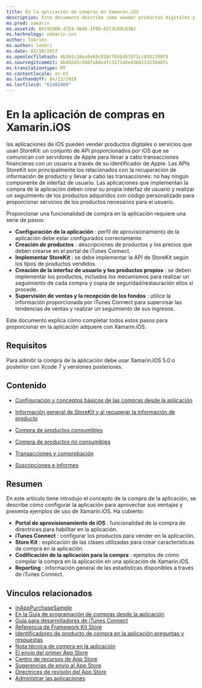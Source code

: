 ```yaml
---
title: En la aplicación de compras en Xamarin.iOS
description: Este documento describe cómo vender productos digitales y servicios mediante las APIs StoreKit. Incluye vínculos a guías que describen la configuración, productos consumibles, productos no consumibles, transacciones, suscripciones y mucho más.
ms.prod: xamarin
ms.assetid: B41929D8-47E4-466D-1F09-6CC3C09C83B2
ms.technology: xamarin-ios
author: lobrien
ms.author: laobri
ms.date: 03/18/2017
ms.openlocfilehash: 4b301c18ea0e69c818cf65b3b7df1cc8351350f5
ms.sourcegitcommit: 4b402d1c508fa84e4fc3171a6e43b811323948fc
ms.translationtype: MT
ms.contentlocale: es-ES
ms.lasthandoff: 04/23/2019
ms.locfileid: "61402460"
---
```

# <a name="in-app-purchasing-in-xamarinios"></a>En la aplicación de compras en Xamarin.iOS

las aplicaciones de iOS pueden vender productos digitales o servicios que usan StoreKit: un conjunto de API proporcionados por iOS que se comunican con servidores de Apple para llevar a cabo transacciones financieras con un usuario a través de su identificador de Apple. Las APIs StoreKit son principalmente los relacionados con la recuperación de información de producto y llevar a cabo las transacciones: no hay ningún componente de interfaz de usuario. Las aplicaciones que implementan la compra de la aplicación deben crear su propia interfaz de usuario y realizar un seguimiento de los productos adquiridos con código personalizado para proporcionar servicios de los productos necesarios para el usuario.

Proporcionar una funcionalidad de compra en la aplicación requiere una serie de pasos:

-  **Configuración de la aplicación** : perfil de aprovisionamiento de la aplicación debe estar configurados correctamente.
-  **Creación de productos** : descripciones de productos y los precios que deben crearse en el portal de iTunes Connect.
-  **Implementar StoreKit** : se debe implementar la API de StoreKit según los tipos de productos vendidos.
-  **Creación de la interfaz de usuario y los productos propios** : se deben implementar los productos, incluidos los mecanismos para realizar un seguimiento de cada compra y copia de seguridad/restauración ellos si procede.
-  **Supervisión de ventas y la recepción de los fondos** : utilice la información proporcionada por iTunes Connect para supervisar las tendencias de ventas y realizar un seguimiento de sus ingresos.

Este documento explica cómo completar todos estos pasos para proporcionar en la aplicación adquiere con Xamarin.iOS.

## <a name="requirements"></a>Requisitos

Para admitir la compra de la aplicación debe usar Xamarin.iOS 5.0 o posterior con Xcode 7 y versiones posteriores.

## <a name="contents"></a>Contenido

 * [Configuración y conceptos básicos de las compras desde la aplicación](~/ios/platform/in-app-purchasing/in-app-purchase-basics-and-configuration.md)

 * [Información general de StoreKit y al recuperar la información de producto](~/ios/platform/in-app-purchasing/store-kit-overview-and-retreiving-product-information.md)

 * [Compra de productos consumibles](~/ios/platform/in-app-purchasing/purchasing-consumable-products.md)

 * [Compra de productos no consumibles](~/ios/platform/in-app-purchasing/purchasing-non-consumable-products.md)

 * [Transacciones y comprobación](~/ios/platform/in-app-purchasing/transactions-and-verification.md)

 * [Suscripciones e informes](~/ios/platform/in-app-purchasing/subscriptions-and-reporting.md)

## <a name="summary"></a>Resumen

En este artículo tiene introdujo el concepto de la compra de la aplicación, se describe cómo configurar la aplicación para aprovechar sus ventajas y presenta ejemplos de uso de Xamarin.iOS. Ha cubierto:

-  **Portal de aprovisionamiento de iOS** : funcionalidad de la compra de directrices para habilitar en la aplicación.
-  **iTunes Connect** : configurar los productos para vender en la aplicación.
-  **Store Kit** : explicación de las clases utilizadas para crear características de compra en la aplicación.
-  **Codificación de la aplicación para la compra** : ejemplos de cómo compilar la compra en la aplicación en una aplicación de Xamarin.iOS.
-  **Reporting** : información general de las estadísticas disponibles a través de iTunes Connect.


## <a name="related-links"></a>Vínculos relacionados

- [InAppPurchaseSample](https://developer.xamarin.com/samples/StoreKit/)
- [En la Guía de programación de compras desde la aplicación](https://developer.apple.com/library/ios/documentation/NetworkingInternet/Conceptual/StoreKitGuide/Introduction.html)
- [Guía para desarrolladores de iTunes Connect](https://developer.apple.com/library/ios/documentation/LanguagesUtilities/Conceptual/iTunesConnect_Guide/iTunesConnect_Guide.pdf)
- [Referencia de Framework Kit Store](https://developer.apple.com/library/ios/documentation/StoreKit/Reference/StoreKit_Collection/StoreKit_Collection.pdf)
- [Identificadores de producto de compra en la aplicación preguntas y respuestas](https://developer.apple.com/library/ios/#qa/qa1329/_index.html)
- [Nota técnica de compra en la aplicación](https://developer.apple.com/library/ios/#technotes/tn2259/_index.html)
- [El envío del primer App Store](https://developer.apple.com/library/ios/documentation/IDEs/Conceptual/AppDistributionGuide/Introduction/Introduction.html)
- [Centro de recursos de App Store](https://developer.apple.com/appstore/index.html)
- [Sugerencias de envío al App Store](https://developer.apple.com/appstore/resources/submission/tips.html)
- [Directrices de revisión del App Store](https://developer.apple.com/appstore/resources/approval/guidelines.html)
- [Administrar las aplicaciones](https://developer.apple.com/appstore/resources/managing/index.html)
